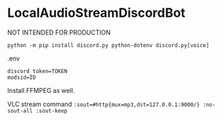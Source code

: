 # LocalAudioStreamDiscordBot
<string>NOT INTENDED FOR PRODUCTION</strong>
```
python -m pip install discord.py python-dotenv discord.py[voice]
```
.env
```
discord_token=TOKEN
modsid=ID
```
Install FFMPEG as well.

VLC stream command
`:sout=#http{mux=mp3,dst=127.0.0.1:9000/} :no-sout-all :sout-keep`